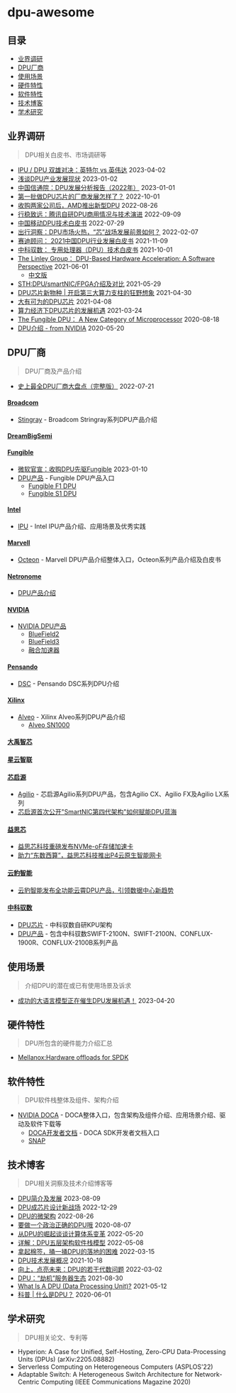 # dpu-awesome

## 目录

- [业界调研](#业界调研)
- [DPU厂商](#DPU厂商)
- [使用场景](#使用场景)
- [硬件特性](#硬件特性)
- [软件特性](#软件特性)
- [技术博客](#技术博客)
- [学术研究](#学术研究)

## 业界调研
> DPU相关白皮书、市场调研等

- [IPU / DPU 双雄对决：英特尔 vs 英伟达](https://mp.weixin.qq.com/s/ZauOISSt5YyrWP8oryBZXQ) 2023-04-02
- [浅谈DPU产业发展现状](https://mp.weixin.qq.com/s/00TyQArhdkWO_rELQEbaFg) 2023-01-02
- [中国信通院：DPU发展分析报告（2022年）](http://www.caict.ac.cn/kxyj/qwfb/ztbg/202301/t20230110_413879.htm) 2023-01-01
- [第一批做DPU芯片的厂商发展怎样了？](https://mp.weixin.qq.com/s/AFdDozQoxJWlOM5l00JnMg) 2022-10-01
- [收购两家公司后，AMD推出新型DPU](https://mp.weixin.qq.com/s/bKamlR7jifWxsXQNx8RpRA) 2022-08-26
- [行稳致远：腾讯自研DPU商用情况与技术演进](https://mp.weixin.qq.com/s/cSjluFJVlrWYJCJpQmTGnA) 2022-09-09
- [中国移动DPU技术白皮书](https://mp.weixin.qq.com/s/TM6WpiJLnwV1lgWxDzg2DA) 2022-07-29
- [出行洞察：DPU市场火热，“芯”战场发展前景如何？]( https://www.sohu.com/a/521211586_621617) 2022-02-07
- [赛迪顾问： 2021中国DPU行业发展白皮书](https://microsite-wx-industries.nvidia.cn/Uploads/20211209/61b1809e68fba.pdf) 2021-11-09
- [中科驭数： 专用处理器（DPU）技术白皮书](https://www.yusur.tech/zkls/pdf/DPU-whitepaper-v1.0-final-21.pdf) 2021-10-01
- [The Linley Group： DPU-Based Hardware Acceleration: A Software Perspective](https://www.linleygroup.com/uploads/nvidia-doca-white-paper.pdf) 2021-06-01
	- [中文版](https://microsite-wx-industries.nvidia.cn/Uploads/20210802/61079ecfe23bc.pdf)
- [STH:DPU/smartNIC/FPGA介绍及对比](https://www.servethehome.com/dpu-vs-smartnic-sth-nic-continuum-framework-for-discussing-nic-types/) 2021-05-29
- [DPU芯片新物种 | 开启第三大算力支柱的狂野想象](https://zhuanlan.zhihu.com/p/368962002) 2021-04-30
- [大有可为的DPU芯片](https://www.rabee-alwan.com/s/electronic_components/23/42002.shtml) 2021-04-08
- [算力经济下DPU芯片的发展机遇](https://www.sohu.com/a/457162002_632967) 2021-03-24
- [The Fungible DPU： A New Category of Microprocessor](https://www.fungible.com/wp-content/uploads/2020/08/WP0027.00.02020818-The-Fungible-DPU-A-New-Category-of-Microprocessor.pdf) 2020-08-18
- [DPU介绍 - from NVIDIA](https://blogs.nvidia.com/blog/2020/05/20/whats-a-dpu-data-processing-unit/) 2020-05-20

## DPU厂商 
> DPU厂商及产品介绍

- [史上最全DPU厂商大盘点（完整版）](https://mp.weixin.qq.com/s/HcY9IkX85zplzVUzljYIyg) 2022-07-21

#### [Broadcom](https://www.broadcom.com/)
- [Stingray](https://docs.broadcom.com/doc/PS250-PB) - Broadcom Stringray系列DPU产品介绍

#### [DreamBigSemi](https://dreambigsemi.com/)

#### [Fungible](https://www.fungible.com/)
- [微软官宣：收购DPU先驱Fungible](https://mp.weixin.qq.com/s/_gXuvIGXV1Lhq-Zp5rVJxA) 2023-01-10
- [DPU产品](https://www.fungible.com/product/dpu-platform/) - Fungible DPU产品入口
	- [Fungible F1 DPU](https://www.fungible.com/wp-content/uploads/2021/09/PB0028.02.12020914-Fungible-F1-Data-Processing-Unit.pdf)
	- [Fungible S1 DPU](https://www.fungible.com/wp-content/uploads/2021/09/PB0029.03.12020914-Fungible-S1-Data-Processing-Unit.pdf)

#### [Intel](https://www.intel.com/content/www/us/en/homepage.html)
- [IPU](https://www.intel.cn/content/www/cn/zh/products/network-io/smartnic.html) - Intel IPU产品介绍、应用场景及优秀实践

#### [Marvell](https://www.marvell.com/)
- [Octeon](https://www.marvell.com/products/data-processing-units.html) - Marvell DPU产品介绍整体入口，Octeon系列产品介绍及白皮书

#### [Netronome](https://www.netronome.com/)
- [DPU产品介绍](https://www.netronome.com/products/smartnic/overview/)

#### [NVIDIA](https://www.nvidia.cn/)
- [NVIDIA DPU产品](https://www.nvidia.com/en-us/networking/products/data-processing-unit/)
	- [BlueField2](https://www.nvidia.com/content/dam/en-zz/Solutions/Data-Center/documents/datasheet-nvidia-bluefield-2-dpu.pdf)
	- [BlueField3](https://www.nvidia.com/content/dam/en-zz/Solutions/Data-Center/documents/datasheet-nvidia-bluefield-3-dpu.pdf)
	- [融合加速器](https://www.nvidia.com/content/dam/en-zz/Solutions/gtcf21/converged-accelerator/pdf/datasheet.pdf)

#### [Pensando](https://pensando.io/)
- [DSC](https://pensando.io/products/dsc/) - Pensando DSC系列DPU介绍

#### [Xilinx](https://www.xilinx.com/)
- [Alveo](https://www.xilinx.com/products/boards-and-kits/alveo.html) - Xilinx Alveo系列DPU产品介绍
	- [Alveo SN1000](https://www.xilinx.com/applications/data-center/network-acceleration/alveo-sn1000.html)

#### [大禹智芯](https://dayudpu.com/)

#### [星云智联](http://www.nebula-matrix.com/)

#### [芯启源](https://www.corigine.com.cn/cn/index.html)
- [Agilio](https://www.corigine.com.cn/cn/smartnic.html) - 芯启源Agilio系列DPU产品，包含Agilio CX、Agilio FX及Agilio LX系列
- [芯启源首次公开"SmartNIC第四代架构"如何赋能DPU蓝海](https://www.prnasia.com/story/359933-1.shtml)

#### [益思芯](http://www.resnics.com/)
- [益思芯科技重磅发布NVMe-oF存储加速卡](http://www.resnics.com/news/yi-si-xin-ke-ji-zhong-bang-fa-bu-nvme-of-cun-chu-jia-su-ka)
- [助力“东数西算”，益思芯科技推出P4云原生智能网卡](http://www.resnics.com/news/zhu-li-dong-shu-xi-suan-yi-si-xin-ke-ji-zhi-nen-wang-ka-fang-an-zheng-shi-luo-di)

#### [云豹智能](https://www.jaguarmicro.com/)
- [云豹智能发布全功能云霄DPU产品，引领数据中心新趋势](https://www.jaguarmicro.com/n4.html)

#### [中科驭数](https://www.yusur.tech/zkls/zkys/index.html)
- [DPU芯片](https://www.yusur.tech/zkls/zkys/dpu_product.html) - 中科驭数自研KPU架构
- [DPU产品](https://www.yusur.tech/zkls/zkys/speed_product_01.html) - 包含中科驭数SWIFT-2100N、SWIFT-2100N、CONFLUX-1900R、CONFLUX-2100B系列产品


## 使用场景
> 介绍DPU的潜在或已有使用场景及诉求

- [成功的大语言模型正在催生DPU发展机遇！](https://mp.weixin.qq.com/s/dF0BpG7VPeSd50RCRVnUXw) 2023-04-20

## 硬件特性 
> DPU所包含的硬件能力介绍汇总

- [Mellanox:Hardware offloads for SPDK](https://dqtibwqq6s6ux.cloudfront.net/download/events/2019-summit/10+SPDK+-+\(Mellanox\)+Hardware+offloads+for+SPDK.pdf)

## 软件特性
> DPU软件栈整体及组件、架构介绍
- [NVIDIA DOCA](https://developer.nvidia.com/networking/doca) - DOCA整体入口，包含架构及组件介绍、应用场景介绍、驱动及软件下载等
	- [DOCA开发者文档](https://docs.nvidia.com/doca/sdk/index.htm) - DOCA SDK开发者文档入口
	- [SNAP](https://network.nvidia.com/related-docs/solutions/SB_Mellanox_NVMe_SNAP.pdf)

## 技术博客

> DPU相关洞察及技术介绍博客等

- [DPU简介及发展](https://mp.weixin.qq.com/s/_28nL6X9DqdJZQ5x11UeIg)  2023-08-09
- [DPU成芯片设计新战场](https://mp.weixin.qq.com/s?__biz=MzkzMjQzNTQ1MA==&mid=2247561872&idx=5&sn=e72a345ebfc16af1fe76ee1c01f6233e&source=41#wechat_redirect) 2022-12-29
- [DPU的微架构](https://mp.weixin.qq.com/s/CDPeLgX9hAvIAyQePecolg)  2022-08-26
- [要做一个政治正确的DPU哦](https://zhuanlan.zhihu.com/p/550599378) 2020-08-07
- [从DPU的崛起谈谈计算体系变革](https://mp.weixin.qq.com/s/l_7EYBRRHyAkuh7HmnE1xQ) 2022-05-20
- [详解：DPU五层架构软件栈模型](https://mp.weixin.qq.com/s/Gy3OKNAnRwKx-AT1WNVloA) 2022-05-08
- [拿起棉签，捅一捅DPU的落地的困难](https://zhuanlan.zhihu.com/p/473102686) 2022-03-15
- [DPU技术发展概况](https://mp.weixin.qq.com/s?__biz=Mzg2NDgzNTQ4MA==&mid=2247656685&idx=2&sn=a19a71519121b467b3784bb11822ded1&source=41#wechat_redirect) 2021-10-18
- [向上，点亮未来：DPU的若干代数问题](https://mp.weixin.qq.com/s/qk0d7O9yuwNIZF-UD_07JA) 2022-03-02
- [DPU：“劫机”服务器生态](https://mp.weixin.qq.com/s/ktD0ARiTCwzrNnn8SlaqmQ)  2021-08-30
- [What Is A DPU (Data Processing Unit)?](https://premioinc.com/blogs/blog/what-is-a-dpu-data-processing-unit) 2021-05-12
- [科普 | 什么是DPU？](https://mp.weixin.qq.com/s/l8NaK_KX9MXjaD6QCjKAHA) 2020-06-01


## 学术研究
> DPU相关论文、专利等

- Hyperion: A Case for Unified, Self-Hosting, Zero-CPU Data-Processing Units (DPUs) (arXiv:2205.08882)
- Serverless Computing on Heterogeneous Computers (ASPLOS'22)
- Adaptable Switch: A Heterogeneous Switch Architecture for Network-Centric Computing (IEEE Communications Magazine 2020)

